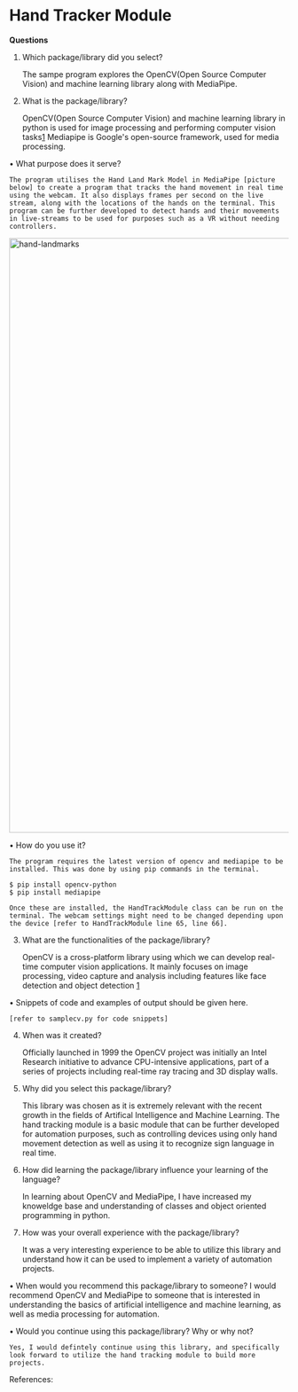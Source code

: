 # Hand Tracker Module


**Questions**

1. Which package/library did you select?

    The sampe program explores the OpenCV(Open Source Computer Vision) and machine learning library along with MediaPipe.


2. What is the package/library?

    OpenCV(Open Source Computer Vision) and machine learning library in python is used for image processing and performing computer vision tasks[1]
    Mediapipe is Google's open-source framework, used for media processing.



• What purpose does it serve?

    The program utilises the Hand Land Mark Model in MediaPipe [picture below] to create a program that tracks the hand movement in real time using the webcam. It also displays frames per second on the live stream, along with the locations of the hands on the terminal. This program can be further developed to detect hands and their movements in live-streams to be used for purposes such as a VR without needing controllers.
<img width="1073" alt="hand-landmarks" src="https://github.com/CS2613-FA23/explorationactivity1-gopikashrivastav/assets/126816880/3d26ae16-9aa3-475d-b591-ef2de3a5e8a4">

• How do you use it?

    The program requires the latest version of opencv and mediapipe to be installed. This was done by using pip commands in the terminal. 

    $ pip install opencv-python
    $ pip install mediapipe

    Once these are installed, the HandTrackModule class can be run on the terminal. The webcam settings might need to be changed depending upon the device [refer to HandTrackModule line 65, line 66]. 

3. What are the functionalities of the package/library?

    OpenCV is a cross-platform library using which we can develop real-time computer vision applications. It mainly focuses on image processing, video capture and analysis including features like face detection and object detection [1]




• Snippets of code and examples of output should be given here.

    [refer to samplecv.py for code snippets]




4. When was it created?

    Officially launched in 1999 the OpenCV project was initially an Intel Research initiative to advance CPU-intensive applications, part of a series of projects including real-time ray tracing and 3D display walls.


5. Why did you select this package/library?

    This library was chosen as it is extremely relevant with the recent growth in the fields of Artifical Intelligence and Machine Learning. The hand tracking module is a basic module that can be further developed for automation purposes, such as controlling devices using only hand movement detection as well as using it to recognize sign language in real time.

6. How did learning the package/library influence your learning of the language?

    In learning about OpenCV and MediaPipe, I have increased my knoweldge base and understanding of classes and object oriented programming in python.

7. How was your overall experience with the package/library?

    It was a very interesting experience to be able to utilize this library and understand how it can be used to implement a variety of automation projects. 

• When would you recommend this package/library to someone?
    I would recommend OpenCV and MediaPipe to someone that is interested in understanding the basics of artificial intelligence and machine learning, as well as media processing for automation.

• Would you continue using this package/library? Why or why not?

    Yes, I would defintely continue using this library, and specifically look forward to utilize the hand tracking module to build more projects. 


References:

[1]: https://www.tutorialspoint.com/opencv/opencv_overview.htm#:~:text=OpenCV%20is%20a%20cross%2Dplatform,the%20term%20%22Computer%20Vision%22.